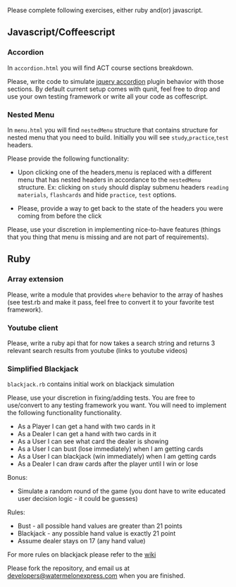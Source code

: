 Please complete following exercises, either ruby and(or) javascript.

## Javascript/Coffeescript

### Accordion 

In `accordion.html` you will find ACT course sections breakdown.

Please, write code to simulate [jquery accordion](http://docs.jquery.com/UI/Accordion) plugin behavior with those sections.
By default current setup comes with qunit, feel free to drop and use your own testing framework or write all your code as coffescript.

### Nested Menu

In `menu.html` you will find `nestedMenu` structure that contains structure for nested menu that you need to build. Initially
you will see `study`,`practice`,`test` headers. 

Please provide the following functionality:

 * Upon clicking one of the headers,menu is replaced with a different menu that has nested headers in accordance to the `nestedMenu` structure.
 Ex: clicking on `study` should display submenu headers `reading materials`, `flashcards` and hide `practice`, `test` options. 

 * Please, provide a way to get back to the state of the headers you were coming from before the click

Please, use your discretion in implementing nice-to-have features (things that you thing that menu is missing and are not part of requirements).

## Ruby

### Array extension

Please, write a module that provides `where` behavior to the array of hashes (see test.rb and make it pass, feel free to convert it to your favorite test framework).

### Youtube client

Please, write a ruby api that for now takes a search string and returns 3 relevant search results from youtube (links to youtube videos)

### Simplified Blackjack

`blackjack.rb` contains initial work on blackjack simulation

Please, use your discretion in fixing/adding tests. You are free to use/convert to any testing framework you want. 
You will need to implement the following functionality functionality.

 * As a Player I can get a hand with two cards in it
 * As a Dealer I can get a hand with two cards in it
 * As a User I can see what card the dealer is showing
 * As a User I can bust (lose immediately) when I am getting cards
 * As a User I can blackjack (win immediately) when I am getting cards
 * As a Dealer I can draw cards after the player until I win or lose
 
 
 Bonus: 
 
 * Simulate a random round of the game (you dont have to write educated user decision logic - it could be guesses)

 Rules:
 
 * Bust - all possible hand values are greater than 21 points
 * Blackjack - any possible hand value is exactly 21 point
 * Assume dealer stays on 17 (any hand value)

 For more rules on blackjack please refer to the [wiki]()
 
Please fork the repository, and email us at developers@watermelonexpress.com when you are finished.
